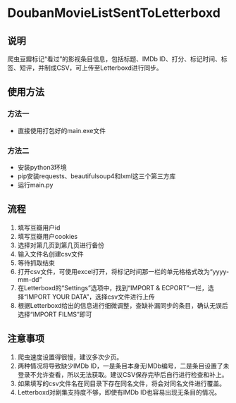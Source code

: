 # DoubanMovieListSentToLetterboxd

## 说明
爬虫豆瓣标记“看过”的影视条目信息，包括标题、IMDb ID、打分、标记时间、标签、短评，并制成CSV，可上传至Letterboxd进行同步。

## 使用方法
### 方法一
- 直接使用打包好的main.exe文件
### 方法二
- 安装python3环境
- pip安装requests、beautifulsoup4和lxml这三个第三方库
- 运行main.py

## 流程
1. 填写豆瓣用户id
2. 填写豆瓣用户cookies
3. 选择对第几页到第几页进行备份
4. 输入文件名创建csv文件
5. 等待抓取结束
6. 打开csv文件，可使用excel打开，将标记时间那一栏的单元格格式改为“yyyy-mm-dd”
7. 在Letterboxd的“Settings”选项中，找到“IMPORT & ECPORT”一栏，选择“IMPORT YOUR DATA”，选择csv文件进行上传
8. 根据Letterboxd给出的信息进行细微调整，查缺补漏同步的条目，确认无误后选择“IMPORT FILMS”即可

## 注意事项
1. 爬虫速度设置得很慢，建议多次少页。
2. 两种情况将导致缺少IMDb ID，一是条目本身无IMDb编号，二是条目设置了未登录不允许查看，所以无法获取。建议CSV保存完毕后自行进行检查和补上。
3. 如果填写的csv文件名在同目录下存在同名文件，将会对同名文件进行覆盖。
4. Letterboxd对剧集支持度不够，即使有IMDb ID也容易出现无条目的情况。
